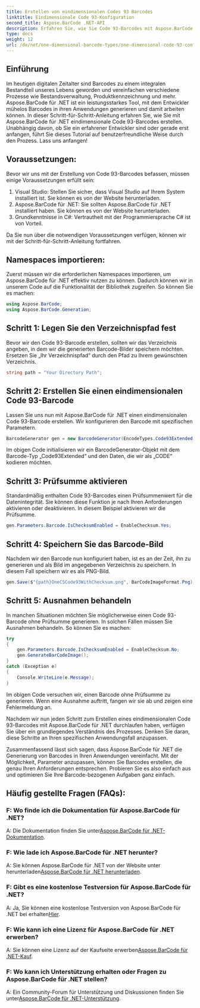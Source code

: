 ```yaml
---
title: Erstellen von eindimensionalen Codes 93 Barcodes
linktitle: Eindimensionale Code 93-Konfiguration
second_title: Aspose.BarCode .NET-API
description: Erfahren Sie, wie Sie Code 93-Barcodes mit Aspose.BarCode für .NET erstellen. Schritt-für-Schritt-Anleitung zur Barcode-Generierung.
type: docs
weight: 12
url: /de/net/one-dimensional-barcode-types/one-dimensional-code-93-configuration/
---
```


## Einführung

Im heutigen digitalen Zeitalter sind Barcodes zu einem integralen Bestandteil unseres Lebens geworden und vereinfachen verschiedene Prozesse wie Bestandsverwaltung, Produktkennzeichnung und mehr. Aspose.BarCode für .NET ist ein leistungsstarkes Tool, mit dem Entwickler mühelos Barcodes in ihren Anwendungen generieren und damit arbeiten können. In dieser Schritt-für-Schritt-Anleitung erfahren Sie, wie Sie mit Aspose.BarCode für .NET eindimensionale Code 93-Barcodes erstellen. Unabhängig davon, ob Sie ein erfahrener Entwickler sind oder gerade erst anfangen, führt Sie dieses Tutorial auf benutzerfreundliche Weise durch den Prozess. Lass uns anfangen!

## Voraussetzungen:

Bevor wir uns mit der Erstellung von Code 93-Barcodes befassen, müssen einige Voraussetzungen erfüllt sein:
1. Visual Studio: Stellen Sie sicher, dass Visual Studio auf Ihrem System installiert ist. Sie können es von der Website herunterladen.
2. Aspose.BarCode für .NET: Sie sollten Aspose.BarCode für .NET installiert haben. Sie können es von der Website herunterladen.
3. Grundkenntnisse in C#: Vertrautheit mit der Programmiersprache C# ist von Vorteil.

Da Sie nun über die notwendigen Voraussetzungen verfügen, können wir mit der Schritt-für-Schritt-Anleitung fortfahren.

## Namespaces importieren:

Zuerst müssen wir die erforderlichen Namespaces importieren, um Aspose.BarCode für .NET effektiv nutzen zu können. Dadurch können wir in unserem Code auf die Funktionalität der Bibliothek zugreifen. So können Sie es machen:

```csharp
using Aspose.BarCode;
using Aspose.BarCode.Generation;
```

## Schritt 1: Legen Sie den Verzeichnispfad fest

Bevor wir den Code 93-Barcode erstellen, sollten wir das Verzeichnis angeben, in dem wir die generierten Barcode-Bilder speichern möchten. Ersetzen Sie „Ihr Verzeichnispfad“ durch den Pfad zu Ihrem gewünschten Verzeichnis.

```csharp
string path = "Your Directory Path";
```

## Schritt 2: Erstellen Sie einen eindimensionalen Code 93-Barcode

Lassen Sie uns nun mit Aspose.BarCode für .NET einen eindimensionalen Code 93-Barcode erstellen. Wir konfigurieren den Barcode mit spezifischen Parametern.

```csharp
BarcodeGenerator gen = new BarcodeGenerator(EncodeTypes.Code93Extended, "CODE");
```

Im obigen Code initialisieren wir ein BarcodeGenerator-Objekt mit dem Barcode-Typ „Code93Extended“ und den Daten, die wir als „CODE“ kodieren möchten.

## Schritt 3: Prüfsumme aktivieren

Standardmäßig enthalten Code 93-Barcodes einen Prüfsummenwert für die Datenintegrität. Sie können diese Funktion je nach Ihren Anforderungen aktivieren oder deaktivieren. In diesem Beispiel aktivieren wir die Prüfsumme.

```csharp
gen.Parameters.Barcode.IsChecksumEnabled = EnableChecksum.Yes;
```

## Schritt 4: Speichern Sie das Barcode-Bild

Nachdem wir den Barcode nun konfiguriert haben, ist es an der Zeit, ihn zu generieren und als Bild im angegebenen Verzeichnis zu speichern. In diesem Fall speichern wir es als PNG-Bild.

```csharp
gen.Save($"{path}OneCSCode93WithChecksum.png", BarCodeImageFormat.Png);
```

## Schritt 5: Ausnahmen behandeln

In manchen Situationen möchten Sie möglicherweise einen Code 93-Barcode ohne Prüfsumme generieren. In solchen Fällen müssen Sie Ausnahmen behandeln. So können Sie es machen:

```csharp
try
{
    gen.Parameters.Barcode.IsChecksumEnabled = EnableChecksum.No;
    gen.GenerateBarCodeImage();
}
catch (Exception e)
{
    Console.WriteLine(e.Message);
}
```

Im obigen Code versuchen wir, einen Barcode ohne Prüfsumme zu generieren. Wenn eine Ausnahme auftritt, fangen wir sie ab und zeigen eine Fehlermeldung an.

Nachdem wir nun jeden Schritt zum Erstellen eines eindimensionalen Code 93-Barcodes mit Aspose.BarCode für .NET durchlaufen haben, verfügen Sie über ein grundlegendes Verständnis des Prozesses. Denken Sie daran, diese Schritte an Ihren spezifischen Anwendungsfall anzupassen.

Zusammenfassend lässt sich sagen, dass Aspose.BarCode für .NET die Generierung von Barcodes in Ihren Anwendungen vereinfacht. Mit der Möglichkeit, Parameter anzupassen, können Sie Barcodes erstellen, die genau Ihren Anforderungen entsprechen. Probieren Sie es also einfach aus und optimieren Sie Ihre Barcode-bezogenen Aufgaben ganz einfach.

## Häufig gestellte Fragen (FAQs):

### F: Wo finde ich die Dokumentation für Aspose.BarCode für .NET?
 A: Die Dokumentation finden Sie unter[Aspose.BarCode für .NET-Dokumentation](https://reference.aspose.com/barcode/net/).

### F: Wie lade ich Aspose.BarCode für .NET herunter?
 A: Sie können Aspose.BarCode für .NET von der Website unter herunterladen[Aspose.BarCode für .NET herunterladen](https://releases.aspose.com/barcode/net/).

### F: Gibt es eine kostenlose Testversion für Aspose.BarCode für .NET?
 A: Ja, Sie können eine kostenlose Testversion von Aspose.BarCode für .NET bei erhalten[Hier](https://releases.aspose.com/).

### F: Wie kann ich eine Lizenz für Aspose.BarCode für .NET erwerben?
 A: Sie können eine Lizenz auf der Kaufseite erwerben[Aspose.BarCode für .NET-Kauf](https://purchase.aspose.com/buy).

### F: Wo kann ich Unterstützung erhalten oder Fragen zu Aspose.BarCode für .NET stellen?
 A: Ein Community-Forum für Unterstützung und Diskussionen finden Sie unter[Aspose.BarCode für .NET-Unterstützung](https://forum.aspose.com/c/barcode/13).
